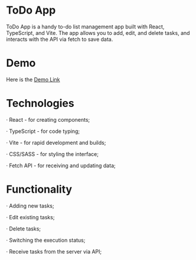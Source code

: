 # ToDo App

ToDo App is a handy to-do list management app built with React, TypeScript, and Vite. The app allows you to add, edit, and delete tasks, and interacts with the API via fetch to save data.

# Demo

Here is the [Demo Link](https://andrii-yanchuk.github.io/todo_app/)

# Technologies

· React - for creating components;

· TypeScript - for code typing;

· Vite - for rapid development and builds;

· CSS/SASS - for styling the interface;

· Fetch API - for receiving and updating data;

# Functionality

· Adding new tasks;

· Edit existing tasks;

· Delete tasks;

· Switching the execution status;

· Receive tasks from the server via API;
